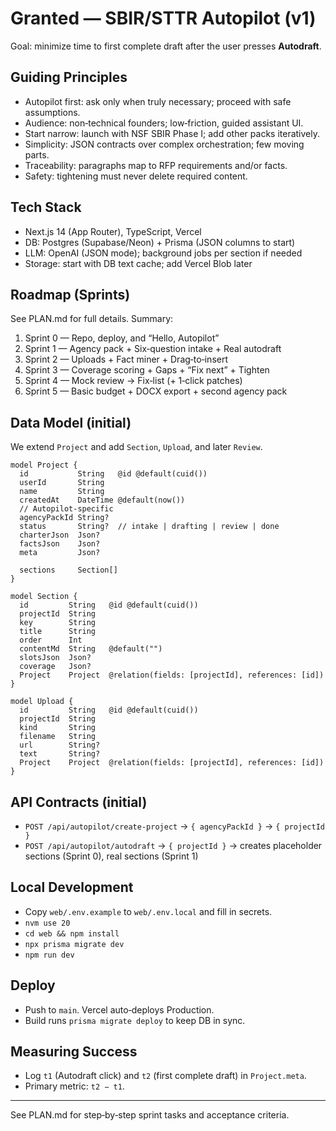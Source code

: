 # Granted — SBIR/STTR Autopilot (v1)

Goal: minimize time to first complete draft after the user presses **Autodraft**.

## Guiding Principles

- Autopilot first: ask only when truly necessary; proceed with safe assumptions.
- Audience: non‑technical founders; low‑friction, guided assistant UI.
- Start narrow: launch with NSF SBIR Phase I; add other packs iteratively.
- Simplicity: JSON contracts over complex orchestration; few moving parts.
- Traceability: paragraphs map to RFP requirements and/or facts.
- Safety: tightening must never delete required content.

## Tech Stack

- Next.js 14 (App Router), TypeScript, Vercel
- DB: Postgres (Supabase/Neon) + Prisma (JSON columns to start)
- LLM: OpenAI (JSON mode); background jobs per section if needed
- Storage: start with DB text cache; add Vercel Blob later

## Roadmap (Sprints)

See PLAN.md for full details. Summary:

1. Sprint 0 — Repo, deploy, and “Hello, Autopilot”
2. Sprint 1 — Agency pack + Six‑question intake + Real autodraft
3. Sprint 2 — Uploads + Fact miner + Drag‑to‑insert
4. Sprint 3 — Coverage scoring + Gaps + “Fix next” + Tighten
5. Sprint 4 — Mock review → Fix‑list (+ 1‑click patches)
6. Sprint 5 — Basic budget + DOCX export + second agency pack

## Data Model (initial)

We extend `Project` and add `Section`, `Upload`, and later `Review`.

```prisma
model Project {
  id           String   @id @default(cuid())
  userId       String
  name         String
  createdAt    DateTime @default(now())
  // Autopilot-specific
  agencyPackId String?
  status       String?  // intake | drafting | review | done
  charterJson  Json?
  factsJson    Json?
  meta         Json?

  sections     Section[]
}

model Section {
  id         String   @id @default(cuid())
  projectId  String
  key        String
  title      String
  order      Int
  contentMd  String   @default("")
  slotsJson  Json?
  coverage   Json?
  Project    Project  @relation(fields: [projectId], references: [id])
}

model Upload {
  id         String   @id @default(cuid())
  projectId  String
  kind       String
  filename   String
  url        String?
  text       String?
  Project    Project  @relation(fields: [projectId], references: [id])
}
```

## API Contracts (initial)

- `POST /api/autopilot/create-project` → `{ agencyPackId }` → `{ projectId }`
- `POST /api/autopilot/autodraft` → `{ projectId }` → creates placeholder sections (Sprint 0), real sections (Sprint 1)

## Local Development

- Copy `web/.env.example` to `web/.env.local` and fill in secrets.
- `nvm use 20`
- `cd web && npm install`
- `npx prisma migrate dev`
- `npm run dev`

## Deploy

- Push to `main`. Vercel auto‑deploys Production.
- Build runs `prisma migrate deploy` to keep DB in sync.

## Measuring Success

- Log `t1` (Autodraft click) and `t2` (first complete draft) in `Project.meta`.
- Primary metric: `t2 − t1`.

---

See PLAN.md for step‑by‑step sprint tasks and acceptance criteria.

